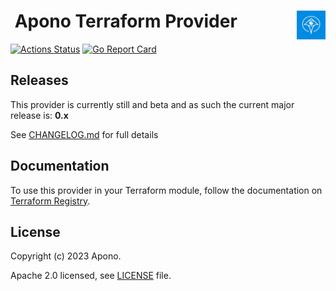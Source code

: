 <h1>
    <a href="https://apono.io">
      <img src="./assets/logo.svg" style="float: right" height="46px" alt="Apono logo"/>
    </a>
    <span>&nbsp;Apono Terraform Provider</span>
</h1>

[![Actions Status](https://github.com/apono-io/terraform-provider-apono/workflows/release/badge.svg)](https://github.com/apono-io/terraform-provider-apono/actions)
[![Go Report Card](https://goreportcard.com/badge/github.com/apono-io/terraform-provider-apono)](https://goreportcard.com/report/github.com/apono-io/terraform-provider-apono)

## Releases

This provider is currently still and beta and as such the current major release is: **0.x**

See [CHANGELOG.md](CHANGELOG.md) for full details

## Documentation

To use this provider in your Terraform module, follow the documentation on [Terraform Registry](https://registry.terraform.io/providers/apono-io/apono/latest/docs).

## License

Copyright (c) 2023 Apono.

Apache 2.0 licensed, see [LICENSE][LICENSE] file.

[LICENSE]: ./LICENSE

